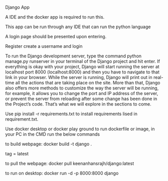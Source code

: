 Django App

A IDE and the docker app is required to run this.

This app can be run through any IDE that can run the python language

A login page should be presented upon entering.

Register create a username and login


To run the Django development server, type the command python manage.py runserver in your terminal of the Django project and hit enter. If everything is okay with your project, 
Django will start running the server at localhost port 8000 (localhost:8000) and then you have to navigate to that link in your browser. While the server is running, 
Django will print out in real-time all the actions that are taking place on the site. More than that, Django also offers more methods to customize the way the server will be running, for example, 
it allows you to change the port and IP address of the server, or prevent the server from reloading after some change has been done in the Project’s code. That’s what we will explore in the sections to come.

Use pip install -r requirements.txt to install requirements lised in requirement.txt.

Use docker desktop or docker play ground to run dockerfile or image, in your PC in the  CMD run the below commands

to build webpage:
docker build -t django . 

tag = latest

to pull the webpage:
docker pull keenanhansrajh/django:latest

to run on desktop:
docker run -d -p 8000:8000 django


